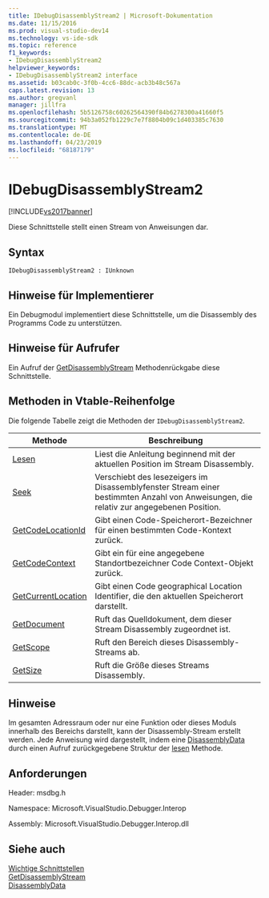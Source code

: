 ```yaml
---
title: IDebugDisassemblyStream2 | Microsoft-Dokumentation
ms.date: 11/15/2016
ms.prod: visual-studio-dev14
ms.technology: vs-ide-sdk
ms.topic: reference
f1_keywords:
- IDebugDisassemblyStream2
helpviewer_keywords:
- IDebugDisassemblyStream2 interface
ms.assetid: b03cab0c-3f0b-4cc6-88dc-acb3b48c567a
caps.latest.revision: 13
ms.author: gregvanl
manager: jillfra
ms.openlocfilehash: 5b5126758c60262564390f84b6278300a41660f5
ms.sourcegitcommit: 94b3a052fb1229c7e7f8804b09c1d403385c7630
ms.translationtype: MT
ms.contentlocale: de-DE
ms.lasthandoff: 04/23/2019
ms.locfileid: "68187179"
---
```

# <a name="idebugdisassemblystream2"></a>IDebugDisassemblyStream2
[!INCLUDE[vs2017banner](../../../includes/vs2017banner.md)]

Diese Schnittstelle stellt einen Stream von Anweisungen dar.  
  
## <a name="syntax"></a>Syntax  
  
```  
IDebugDisassemblyStream2 : IUnknown  
```  
  
## <a name="notes-for-implementers"></a>Hinweise für Implementierer  
 Ein Debugmodul implementiert diese Schnittstelle, um die Disassembly des Programms Code zu unterstützen.  
  
## <a name="notes-for-callers"></a>Hinweise für Aufrufer  
 Ein Aufruf der [GetDisassemblyStream](../../../extensibility/debugger/reference/idebugprogram2-getdisassemblystream.md) Methodenrückgabe diese Schnittstelle.  
  
## <a name="methods-in-vtable-order"></a>Methoden in Vtable-Reihenfolge  
 Die folgende Tabelle zeigt die Methoden der `IDebugDisassemblyStream2`.  
  
|Methode|Beschreibung|  
|------------|-----------------|  
|[Lesen](../../../extensibility/debugger/reference/idebugdisassemblystream2-read.md)|Liest die Anleitung beginnend mit der aktuellen Position im Stream Disassembly.|  
|[Seek](../../../extensibility/debugger/reference/idebugdisassemblystream2-seek.md)|Verschiebt des lesezeigers im Disassemblyfenster Stream einer bestimmten Anzahl von Anweisungen, die relativ zur angegebenen Position.|  
|[GetCodeLocationId](../../../extensibility/debugger/reference/idebugdisassemblystream2-getcodelocationid.md)|Gibt einen Code-Speicherort-Bezeichner für einen bestimmten Code-Kontext zurück.|  
|[GetCodeContext](../../../extensibility/debugger/reference/idebugdisassemblystream2-getcodecontext.md)|Gibt ein für eine angegebene Standortbezeichner Code Context-Objekt zurück.|  
|[GetCurrentLocation](../../../extensibility/debugger/reference/idebugdisassemblystream2-getcurrentlocation.md)|Gibt einen Code geographical Location Identifier, die den aktuellen Speicherort darstellt.|  
|[GetDocument](../../../extensibility/debugger/reference/idebugdisassemblystream2-getdocument.md)|Ruft das Quelldokument, dem dieser Stream Disassembly zugeordnet ist.|  
|[GetScope](../../../extensibility/debugger/reference/idebugdisassemblystream2-getscope.md)|Ruft den Bereich dieses Disassembly-Streams ab.|  
|[GetSize](../../../extensibility/debugger/reference/idebugdisassemblystream2-getsize.md)|Ruft die Größe dieses Streams Disassembly.|  
  
## <a name="remarks"></a>Hinweise  
 Im gesamten Adressraum oder nur eine Funktion oder dieses Moduls innerhalb des Bereichs darstellt, kann der Disassembly-Stream erstellt werden. Jede Anweisung wird dargestellt, indem eine [DisassemblyData](../../../extensibility/debugger/reference/disassemblydata.md) durch einen Aufruf zurückgegebene Struktur der [lesen](../../../extensibility/debugger/reference/idebugdisassemblystream2-read.md) Methode.  
  
## <a name="requirements"></a>Anforderungen  
 Header: msdbg.h  
  
 Namespace: Microsoft.VisualStudio.Debugger.Interop  
  
 Assembly: Microsoft.VisualStudio.Debugger.Interop.dll  
  
## <a name="see-also"></a>Siehe auch  
 [Wichtige Schnittstellen](../../../extensibility/debugger/reference/core-interfaces.md)   
 [GetDisassemblyStream](../../../extensibility/debugger/reference/idebugprogram2-getdisassemblystream.md)   
 [DisassemblyData](../../../extensibility/debugger/reference/disassemblydata.md)
